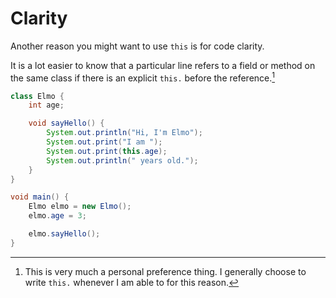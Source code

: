 # Clarity

Another reason you might want to use `this` is for code clarity.

It is a lot easier to know that a particular line refers to a field
or method on the same class if there is an explicit `this.` before
the reference.[^preference]

```java
class Elmo {
    int age;

    void sayHello() {
        System.out.println("Hi, I'm Elmo");
        System.out.print("I am ");
        System.out.print(this.age);
        System.out.println(" years old.");
    }
}

void main() {
    Elmo elmo = new Elmo();
    elmo.age = 3;

    elmo.sayHello();
}
```

[^preference]: This is very much a personal preference thing. I generally choose to write
`this.` whenever I am able to for this reason.